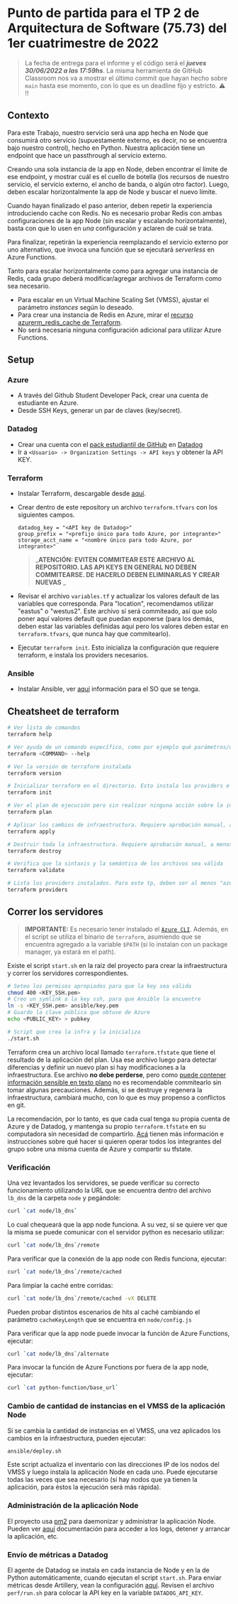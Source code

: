 # Punto de partida para el TP 2 de Arquitectura de Software (75.73) del 1er cuatrimestre de 2022

> La fecha de entrega para el informe y el código será el __*jueves 30/06/2022 a las 17:59hs*__.
> La misma herramienta de GitHub Classroom nos va a mostrar el último commit que hayan hecho sobre `main` hasta ese momento, con lo que es un deadline fijo y estricto. :warning: :bangbang:

## Contexto

Para este Trabajo, nuestro servicio será una app hecha en Node que consumirá otro servicio (supuestamente externo, es decir, no se encuentra bajo nuestro control), hecho en Python. Nuestra aplicación tiene un endpoint que hace un passthrough al servicio externo.

Creando una sola instancia de la app en Node, deben encontrar el límite de ese endpoint, y mostrar cuál es el cuello de botella (los recursos de nuestro servicio, el servicio externo, el ancho de banda, o algún otro factor). Luego, deben escalar horizontalmente la app de Node y buscar el nuevo límite.

Cuando hayan finalizado el paso anterior, deben repetir la experiencia introduciendo cache con Redis. No es necesario probar Redis con ambas configuraciones de la app Node (sin escalar y escalando horizontalmente), basta con que lo usen en _una_ configuración y aclaren de cuál se trata.

Para finalizar, repetirán la experiencia reemplazando el servicio externo por uno alternativo, que invoca una función que se ejecutará _serverless_ en Azure Functions.

Tanto para escalar horizontalmente como para agregar una instancia de Redis, cada grupo deberá modificar/agregar archivos de Terraform como sea necesario.

- Para escalar en un Virtual Machine Scaling Set (VMSS), ajustar el parámetro _instances_ según lo deseado.
- Para crear una instancia de Redis en Azure, mirar el [recurso azurerm_redis_cache de Terraform](https://registry.terraform.io/providers/hashicorp/azurerm/latest/docs/resources/redis_cache).
- No será necesaria ninguna configuración adicional para utilizar Azure Functions.

## Setup

### Azure

- A través del Github Student Developer Pack, crear una cuenta de estudiante en Azure.
- Desde SSH Keys, generar un par de claves (key/secret).

### Datadog

- Crear una cuenta con el [pack estudiantil de GitHub](https://education.github.com/pack) en [Datadog](https://www.datadoghq.com/)
- Ir a `<Usuario> -> Organization Settings -> API keys` y obtener la API KEY.

### Terraform

- Instalar Terraform, descargable desde [aquí](https://www.terraform.io/downloads).
- Crear dentro de este repository un archivo `terraform.tfvars` con los siguientes campos.

    ```properties
    datadog_key = "<API key de Datadog>"
    group_prefix = "<prefijo único para todo Azure, por integrante>"
    storage_acct_name = "<nombre único para todo Azure, por integrante>"
    ```

    > _**ATENCIÓN: EVITEN COMMITEAR ESTE ARCHIVO AL REPOSITORIO. LAS API KEYS EN GENERAL NO DEBEN COMMITEARSE. DE HACERLO DEBEN ELIMINARLAS Y CREAR NUEVAS**
    _
- Revisar el archivo `variables.tf` y actualizar los valores default de las variables que corresponda. Para "location", recomendamos utilizar "eastus" o "westus2". Este archivo sí será commiteado, así que solo poner aquí valores default que puedan exponerse (para los demás, deben estar las variables definidas aquí pero los valores deben estar en `terraform.tfvars`, que nunca hay que commitearlo).
- Ejecutar `terraform init`. Esto inicializa la configuración que requiere terraform, e instala los providers necesarios.

### Ansible

- Instalar Ansible, ver [aquí](https://docs.ansible.com/ansible/latest/installation_guide/intro_installation.html) información para el SO que se tenga.

## Cheatsheet de terraform

```sh
# Ver lista de comandos
terraform help

# Ver ayuda de un comando específico, como por ejemplo qué parámetros/opciones acepta
terraform <COMMAND> --help

# Ver la versión de terraform instalada
terraform version

# Inicializar terraform en el directorio. Esto instala los providers e inicializa archivos de terraform
terraform init

# Ver el plan de ejecución pero sin realizar ninguna acción sobre la infraestructura (no lo aplica)
terraform plan

# Aplicar los cambios de infraestructura. Requiere aprobación manual, a menos que se especifique la opción `-auto-approve`
terraform apply

# Destruir toda la infraestructura. Requiere aprobación manual, a menos que se especifique la opción `-force`
terraform destroy

# Verifica que la sintaxis y la semántica de los archivos sea válida
terraform validate

# Lista los providers instalados. Para este tp, deben ser al menos "azurerm", "template", "time" y "local"
terraform providers
```

## Correr los servidores

> **IMPORTANTE:** Es necesario tener instalado el [`Azure CLI`](https://docs.microsoft.com/en-us/cli/azure/install-azure-cli). Además, en el script se utiliza el binario de `terraform`, asumiendo que se encuentra agregado a la variable `$PATH` (si lo instalan con un package manager, ya estará en el path).
>

Existe el script `start.sh` en la raíz del proyecto para crear la infraestructura y correr los servidores correspondientes.

```bash
# Seteo los permisos apropiados para que la key sea válida
chmod 400 <KEY_SSH.pem>
# Creo un symlink a la key ssh, para que Ansible la encuentre
ln -s <KEY_SSH.pem> ansible/key.pem
# Guardo la clave pública que obtuve de Azure
echo <PUBLIC_KEY> > pubkey

# Script que crea la infra y la inicializa
./start.sh
```

Terraform crea un archivo local llamado `terraform.tfstate` que tiene el resultado de la aplicación del plan. Usa ese archivo luego para detectar diferencias y definir un nuevo plan si hay modificaciones a la infraestructura. Ese archivo **no debe perderse**, pero como [puede contener información sensible en texto plano](https://www.terraform.io/docs/state/sensitive-data.html) no es recomendable commitearlo sin tomar algunas precauciones. Además, si se destruye y regenera la infraestructura, cambiará mucho, con lo que es muy propenso a conflictos en git.

La recomendación, por lo tanto, es que cada cual tenga su propia cuenta de Azure y de Datadog, y mantenga su propio `terraform.tfstate` en su computadora sin necesidad de compartirlo. [Acá](https://www.terraform.io/docs/state/remote.html) tienen más información e instrucciones sobre qué hacer si quieren operar todos los integrantes del grupo sobre una misma cuenta de Azure y compartir su tfstate.

### Verificación

Una vez levantados los servidores, se puede verificar su correcto funcionamiento utilizando la URL que se encuentra dentro del archivo `lb_dns` de la carpeta `node` y pegándole:

```sh
curl `cat node/lb_dns`
```

Lo cual chequeará que la app node funciona. A su vez, si se quiere ver que la misma se puede comunicar con el servidor python es necesario utilizar:

```sh
curl `cat node/lb_dns`/remote
```

Para verificar que la conexión de la app node con Redis funciona, ejecutar:

```sh
curl `cat node/lb_dns`/remote/cached
```

Para limpiar la caché entre corridas:

```sh
curl `cat node/lb_dns`/remote/cached -vX DELETE
```

Pueden probar distintos escenarios de hits al caché cambiando el parámetro `cacheKeyLength` que se encuentra en `node/config.js`

Para verificar que la app node puede invocar la función de Azure Functions, ejecutar:

```sh
curl `cat node/lb_dns`/alternate
```

Para invocar la función de Azure Functions por fuera de la app node, ejecutar:

```sh
curl `cat python-function/base_url`
```

### Cambio de cantidad de instancias en el VMSS de la aplicación Node

Si se cambia la cantidad de instancias en el VMSS, una vez aplicados los cambios en la infraestructura, pueden ejecutar:

```sh
ansible/deploy.sh
```

Este script actualiza el inventario con las direcciones IP de los nodos del VMSS y luego instala la aplicación Node en cada uno. Puede ejecutarse todas las veces que sea necesario (si hay nodos que ya tienen la aplicación, para éstos la ejecución será más rápida).

### Administración de la aplicación Node

El proyecto usa [pm2](https://pm2.keymetrics.io/) para daemonizar y administrar la aplicación Node. Pueden ver [aquí](https://pm2.keymetrics.io/docs/usage/quick-start/) documentación para acceder a los logs, detener y arrancar la aplicación, etc.

### Envío de métricas a Datadog

El agente de Datadog se instala en cada instancia de Node y en la de Python automáticamente, cuando ejecutan el script `start.sh`. Para enviar métricas desde Artillery, vean la configuración [aquí](https://artillery.io/docs/guides/plugins/plugin-publish-metrics.html). Revisen el archivo `perf/run.sh` para colocar la API key en la variable `DATADOG_API_KEY`.
